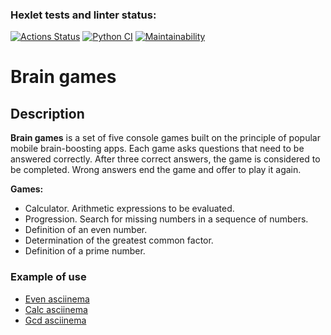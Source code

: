### Hexlet tests and linter status:
[![Actions Status](https://github.com/mvaload/python-project-lvl1/workflows/hexlet-check/badge.svg)](https://github.com/mvaload/python-project-lvl1/actions)
[![Python CI](https://github.com/mvaload/python-project-lvl1/actions/workflows/python-app.yml/badge.svg?branch=main)](https://github.com/mvaload/python-project-lvl1/actions/workflows/python-app.yml)
[![Maintainability](https://api.codeclimate.com/v1/badges/d71835b03d9847a3d0fa/maintainability)](https://codeclimate.com/github/mvaload/python-project-lvl1/maintainability)

# Brain games
## Description
**Brain games** is a set of five console games built on the principle of popular mobile brain-boosting apps. Each game asks questions that need to be answered correctly. After three correct answers, the game is considered to be completed. Wrong answers end the game and offer to play it again.    

**Games:**
* Calculator. Arithmetic expressions to be evaluated.
* Progression. Search for missing numbers in a sequence of numbers.
* Definition of an even number.
* Determination of the greatest common factor.
* Definition of a prime number.    

### Example of use
* [Even asciinema](https://asciinema.org/a/9iBXacYdPCvl8OiK0HkxnmtWW)
* [Calc asciinema](https://asciinema.org/a/0zF91iQSGAeJHSKUU1fr7tnmZ)
* [Gcd asciinema](https://asciinema.org/a/xaSnwsy46PLvt9UDpjpkxvFmE)
